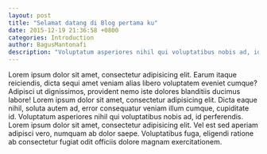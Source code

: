 ```yaml
---
layout: post
title: "Selamat datang di Blog pertama ku"
date: 2015-12-19 21:36:58 +0800
categories: Introduction
author: BagusMantonafi
description: "Voluptatum asperiores nihil qui voluptatibus nobis ad, id perferendis. Lorem ipsum dolor sit amet, consectetur adipisicing elit. Vel est sed aperiam adipisci vero, numquam ab dolor saepe. Voluptatibus fuga, eligendi ratione ab consectetur fugiat odit officiis dolore magnam exercitationem"
---
```

Lorem ipsum dolor sit amet, consectetur adipisicing elit. Earum itaque reiciendis, dicta sequi amet veniam alias libero voluptatem eveniet cumque? Adipisci ut dignissimos, provident nemo iste dolores blanditiis ducimus labore! Lorem ipsum dolor sit amet, consectetur adipisicing elit. Dicta eaque nihil, soluta autem ad, error consequatur veniam illum cumque, cupiditate id. Voluptatum asperiores nihil qui voluptatibus nobis ad, id perferendis. Lorem ipsum dolor sit amet, consectetur adipisicing elit. Vel est sed aperiam adipisci vero, numquam ab dolor saepe. Voluptatibus fuga, eligendi ratione ab consectetur fugiat odit officiis dolore magnam exercitationem.
